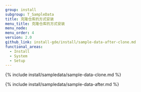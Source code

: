 ```yaml
---
group: install
subgroup: T_SampleData
title: 克隆仓库的方式安装
menu_title: 克隆仓库的方式安装
menu_node:
menu_order: 4
version: 2.0
github_link: install-gde/install/sample-data-after-clone.md
functional_areas:
  - Install
  - System
  - Setup
---
```


{% include install/sampledata/sample-data-clone.md %}

{% include install/sampledata/sample-data-after.md %}
